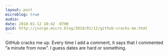 ```yaml
---
layout: post
microblog: true
audio: 
date: 2018-01-12 10:42 -0700
guid: http://jsorge.micro.blog/2018/01/12/github-cracks-me.html
---
```

GitHub cracks me up. Every time I add a comment, it says that I commented “a minute from now”. I guess dates are hard or something.
